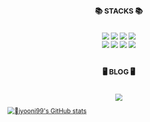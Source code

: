
<h3 align="center">📚 STACKS 📚</h3><br>

<div align="center">
  <img src="https://img.shields.io/badge/html5-E34F26?style=for-the-badge&logo=html5&logoColor=white"> 
  <img src="https://img.shields.io/badge/css-1572B6?style=for-the-badge&logo=css3&logoColor=white"> 
  <img src="https://img.shields.io/badge/javascript-F7DF1E?style=for-the-badge&logo=javascript&logoColor=black">
  <img src="https://img.shields.io/badge/react-61DAFB?style=for-the-badge&logo=react&logoColor=black"><br>
  <img src="https://img.shields.io/badge/git-F05032?style=for-the-badge&logo=git&logoColor=white">
  <img src="https://img.shields.io/badge/github-181717?style=for-the-badge&logo=github&logoColor=white">
  <img src="https://img.shields.io/badge/python-3776AB?style=for-the-badge&logo=python&logoColor=white">
  <img src="https://img.shields.io/badge/adobe-%23FF0000.svg?style=for-the-badge&logo=adobe&logoColor=white">
</div>

<br>
<h3 align="center">🖥️ BLOG 🖥️</h3><br>
<div align="center">
  <a href = 'https://goldenrod-scallop-ad5.notion.site/study-center-ef92c048eb2c4dcb9409713c1c75ba7d?pvs=4' target = "_blank">
    <img src="https://img.shields.io/badge/study center ⋆˚✿˖°-F7DF1E?style=for-the-badge&logo=notion&logoColor=black">
  </a>   
</div>

[![jyooni99's GitHub stats](https://github-readme-stats.vercel.app/api?username=anuraghazra)](https://github.com/anuraghazra/github-readme-stats)


